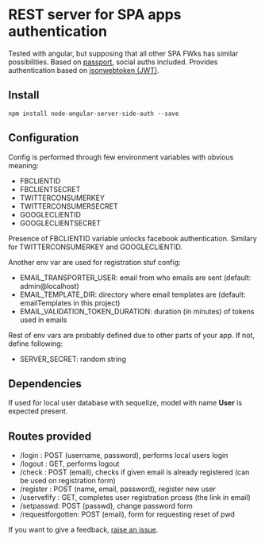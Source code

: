 
# REST server for SPA apps authentication

Tested with angular, but supposing that all other SPA FWks has similar possibilities.
Based on [passport](http://passportjs.org/), social auths included.
Provides authentication based on [jsonwebtoken (JWT)](http://jwt.io/).

## Install

	npm install node-angular-server-side-auth --save

## Configuration

Config is performed through few environment variables with obvious meaning:

- FBCLIENTID
- FBCLIENTSECRET
- TWITTERCONSUMERKEY
- TWITTERCONSUMERSECRET
- GOOGLECLIENTID
- GOOGLECLIENTSECRET

Presence of FBCLIENTID variable unlocks facebook authentication.
Similary for TWITTERCONSUMERKEY and GOOGLECLIENTID.

Another env var are used for registration stuf config:

- EMAIL_TRANSPORTER_USER: email from who emails are sent (default: admin@localhost)
- EMAIL_TEMPLATE_DIR: directory where email templates are (default: emailTemplates in this project)
- EMAIL_VALIDATION_TOKEN_DURATION: duration (in minutes) of tokens used in emails

Rest of env vars are probably defined due to other parts of your app.
If not, define following:

- SERVER_SECRET: random string


## Dependencies

If used for local user database with sequelize, model with name **User** is expected present.

## Routes provided

- /login : POST (username, password), performs local users login
- /logout : GET, performs logout
- /check : POST (email), checks if given email is already registered (can be used on registration form)
- /register : POST (name, email, password), register new user
- /uservefify : GET, completes user registration prcess (the link in email)
- /setpasswd: POST (passwd), change password form
- /requestforgotten: POST (email), form for requesting reset of pwd

If you want to give a feedback, [raise an issue](https://github.com/vencax/node-angular-server-side-auth/issues).
